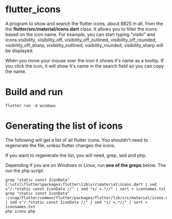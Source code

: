 # flutter_icons
A program to show and search the flutter icons, about 8825 in all, 
from the the **flutter/src/material/icons.dart** class. It allows you
to filter the icons based on the icon name. For example, you can start 
typing "visibi" and Icons.visibility, visibility_off, visibility_off_outlined,
visibility_off_rounded, visibility_off_sharp, visibility_outlined, visibility_rounded,
visibility_sharp will be displayed.

When you move your mouse over the icon it shows it's name as a tooltip. If you click
the icon, it will show it's name in the search field so you can copy the name.

# Build and run

```
flutter run -d windows
```

# Generating the list of icons
The following will get a list of all flutter icons.
You shouldn't need to regenerate the file, unless
flutter changes the icons.

If you want to regenerate the list, you will need, grep, sed and php. 

Depending if you are on Windows or Linux, run **one of the greps** below. 
The run the php script. 

```
grep "static const IconData" C:\util\flutter\packages\flutter\lib\src\material\icons.dart | sed s"/.*static const IconData //" | sed "s/ =.*//" | sort > iconnames.txt
grep "static const IconData" ~/snap/flutter/common/flutter/packages/flutter/lib/src/material/icons.dart | sed s"/.*static const IconData //" | sed "s/ =.*//" | sort > iconnames.txt
php icons.php
```

